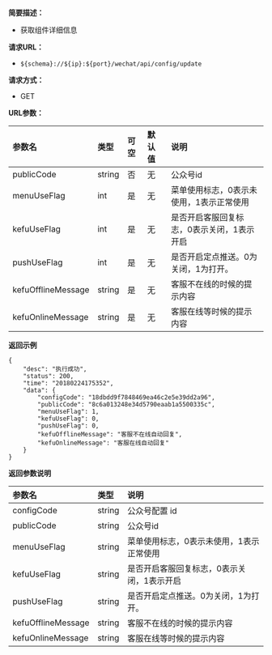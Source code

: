 **简要描述：** 

- 获取组件详细信息

**请求URL：** 
- ` ${schema}://${ip}:${port}/wechat/api/config/update `
  
**请求方式：**
- GET

**URL参数：** 

| 参数名 | 类型 | 可空 | 默认值 | 说明 |
| :-- | :-- | :-- | :-- | :-- |
| publicCode | string | 否 | 无 | 公众号id |
| menuUseFlag | int | 是 | 无 | 菜单使用标志，0表示未使用，1表示正常使用 |
| kefuUseFlag | int | 是 | 无 | 是否开启客服回复标志，0表示关闭，1表示开启 |
| pushUseFlag | int | 是 | 无 | 是否开启定点推送。0为关闭，1为打开。 |
| kefuOfflineMessage | string | 是 | 无 | 客服不在线的时候的提示内容 |
| kefuOnlineMessage | string | 是 | 无 | 客服在线等时候的提示内容 |



 **返回示例**

``` 
{
    "desc": "执行成功",
    "status": 200,
    "time": "20180224175352",
    "data": {
        "configCode": "18dbdd9f7848469ea46c2e5e39dd2a96",
        "publicCode": "8c6a013248e34d5790eaab1a5500335c",
        "menuUseFlag": 1,
        "kefuUseFlag": 0,
        "pushUseFlag": 0,
        "kefuOfflineMessage": "客服不在线自动回复",
        "kefuOnlineMessage": "客服在线自动回复"
    }
}
```


**返回参数说明** 

| 参数名 | 类型 | 说明 |
| :-- | :-- | :-- |
| configCode | string | 公众号配置 id |
| publicCode | string | 公众号id |
| menuUseFlag | string | 菜单使用标志，0表示未使用，1表示正常使用 |
| kefuUseFlag | string | 是否开启客服回复标志，0表示关闭，1表示开启 |
| pushUseFlag | string | 是否开启定点推送。0为关闭，1为打开。 |
| kefuOfflineMessage | string | 客服不在线的时候的提示内容 |
| kefuOnlineMessage | string | 客服在线等时候的提示内容 |



